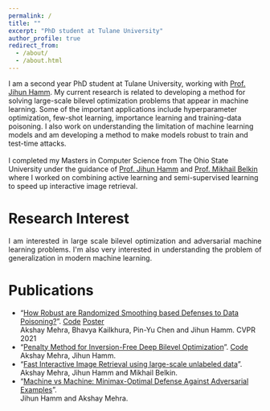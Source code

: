 ```yaml
---
permalink: /
title: ""
excerpt: "PhD student at Tulane University"
author_profile: true
redirect_from: 
  - /about/
  - /about.html
---
```



<p style="text-align: justify;">
  
I am a second year PhD student at Tulane University, working with <a href ="http://www.cs.tulane.edu/~jhamm3/"> Prof. Jihun Hamm</a>. My current research is related to developing a method for solving large-scale bilevel optimization problems that appear in machine learning. Some of the important applications include hyperparameter optimization, few-shot learning, importance learning and training-data poisoning. I also work on understanding the limitation of machine learning models and am developing a method to make models robust to train and test-time attacks.
<br><br>
I completed my Masters in Computer Science from The Ohio State University under the guidance of <a href ="http://www.cs.tulane.edu/~jhamm3/"> Prof. Jihun Hamm</a> and <a href="http://misha.belkin-wang.org/">Prof. Mikhail Belkin</a> where I worked on combining active learning and semi-supervised learning to speed up interactive image retrieval.

</p>

Research Interest
======
<p style="text-align: justify;">
I am interested in large scale bilevel optimization and adversarial machine learning problems. I'm also very interested in understanding the problem of generalization in modern machine learning.
</p>

Publications
======

* “[How Robust are Randomized Smoothing based Defenses to Data Poisoning?](https://arxiv.org/pdf/2012.01274.pdf)”. [Code](https://github.com/akshaymehra24/poisoning_certified_defenses) [Poster](http://academicpages.github.io/files/cvpr21_poster.pdf)
  <br> Akshay Mehra, Bhavya Kailkhura, Pin-Yu Chen and Jihun Hamm.  CVPR 2021
* “[Penalty Method for Inversion-Free Deep Bilevel Optimization](https://arxiv.org/pdf/1911.03432.pdf)”. [Code](https://github.com/jihunhamm/bilevel-penalty)
  <br> Akshay Mehra, Jihun Hamm.    
* “[Fast Interactive Image Retrieval using large-scale unlabeled data](https://arxiv.org/pdf/1802.04204.pdf)”.
  <br> Akshay Mehra, Jihun Hamm and Mikhail Belkin. 
* “[Machine vs Machine: Minimax-Optimal Defense Against Adversarial Examples](https://arxiv.org/pdf/1711.04368.pdf)”.
  <br> Jihun Hamm and Akshay Mehra. 
